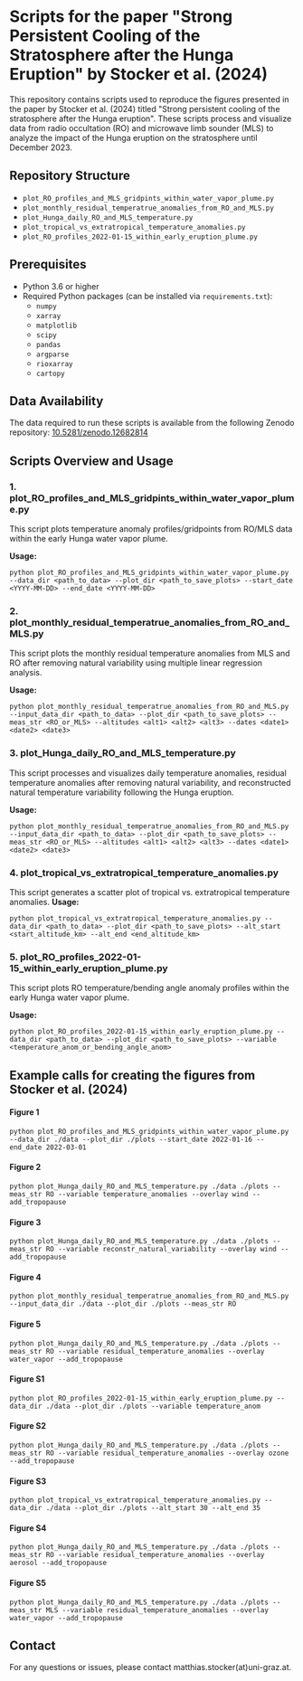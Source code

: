 # Scripts for the paper "Strong Persistent Cooling of the Stratosphere after the Hunga Eruption" by Stocker et al. (2024)

This repository contains scripts used to reproduce the figures presented in the paper by Stocker et al. (2024) titled "Strong persistent cooling of the stratosphere after the Hunga eruption". These scripts process and visualize data from radio occultation (RO) and microwave limb sounder (MLS) to analyze the impact of the Hunga eruption on the stratosphere until December 2023.

## Repository Structure

- `plot_RO_profiles_and_MLS_gridpints_within_water_vapor_plume.py`
- `plot_monthly_residual_temperatrue_anomalies_from_RO_and_MLS.py`
- `plot_Hunga_daily_RO_and_MLS_temperature.py`
- `plot_tropical_vs_extratropical_temperature_anomalies.py`
- `plot_RO_profiles_2022-01-15_within_early_eruption_plume.py`

## Prerequisites

- Python 3.6 or higher
- Required Python packages (can be installed via `requirements.txt`):
  - `numpy`
  - `xarray`
  - `matplotlib`
  - `scipy`
  - `pandas`
  - `argparse`
  - `rioxarray`
  - `cartopy`
  
## Data Availability

The data required to run these scripts is available from the following Zenodo repository: [10.5281/zenodo.12682814](https://doi.org/10.5281/zenodo.12682814)

## Scripts Overview and Usage

### 1. plot_RO_profiles_and_MLS_gridpints_within_water_vapor_plume.py

This script plots temperature anomaly profiles/gridpoints from RO/MLS data within the early Hunga water vapor plume.

**Usage:**
```
python plot_RO_profiles_and_MLS_gridpints_within_water_vapor_plume.py --data_dir <path_to_data> --plot_dir <path_to_save_plots> --start_date <YYYY-MM-DD> --end_date <YYYY-MM-DD>
```

### 2. plot_monthly_residual_temperatrue_anomalies_from_RO_and_MLS.py

This script plots the monthly residual temperature anomalies from MLS and RO after removing natural variability using multiple linear regression analysis.

**Usage:**
```
python plot_monthly_residual_temperatrue_anomalies_from_RO_and_MLS.py --input_data_dir <path_to_data> --plot_dir <path_to_save_plots> --meas_str <RO_or_MLS> --altitudes <alt1> <alt2> <alt3> --dates <date1> <date2> <date3>
```

### 3. plot_Hunga_daily_RO_and_MLS_temperature.py

This script processes and visualizes daily temperature anomalies, residual temperature anomalies after removing natural variability, and reconstructed natural temperature variability following the Hunga eruption.

**Usage:**
```
python plot_monthly_residual_temperatrue_anomalies_from_RO_and_MLS.py --input_data_dir <path_to_data> --plot_dir <path_to_save_plots> --meas_str <RO_or_MLS> --altitudes <alt1> <alt2> <alt3> --dates <date1> <date2> <date3>
```

### 4. plot_tropical_vs_extratropical_temperature_anomalies.py

This script generates a scatter plot of tropical vs. extratropical temperature anomalies.
**Usage:**
```
python plot_tropical_vs_extratropical_temperature_anomalies.py --data_dir <path_to_data> --plot_dir <path_to_save_plots> --alt_start <start_altitude_km> --alt_end <end_altitude_km>
```

### 5. plot_RO_profiles_2022-01-15_within_early_eruption_plume.py

This script plots RO temperature/bending angle anomaly profiles within the early Hunga water vapor plume.

**Usage:**
```
python plot_RO_profiles_2022-01-15_within_early_eruption_plume.py --data_dir <path_to_data> --plot_dir <path_to_save_plots> --variable <temperature_anom_or_bending_angle_anom>

```

## Example calls for creating the figures from Stocker et al. (2024)

#### Figure 1
```
python plot_RO_profiles_and_MLS_gridpints_within_water_vapor_plume.py --data_dir ./data --plot_dir ./plots --start_date 2022-01-16 --end_date 2022-03-01
```

#### Figure 2
```
python plot_Hunga_daily_RO_and_MLS_temperature.py ./data ./plots --meas_str RO --variable temperature_anomalies --overlay wind --add_tropopause
```

#### Figure 3
```
python plot_Hunga_daily_RO_and_MLS_temperature.py ./data ./plots --meas_str RO --variable reconstr_natural_variability --overlay wind --add_tropopause
```

#### Figure 4
```
python plot_monthly_residual_temperatrue_anomalies_from_RO_and_MLS.py --input_data_dir ./data --plot_dir ./plots --meas_str RO

```
#### Figure 5
```
python plot_Hunga_daily_RO_and_MLS_temperature.py ./data ./plots --meas_str RO --variable residual_temperature_anomalies --overlay water_vapor --add_tropopause

```
#### Figure S1
```
python plot_RO_profiles_2022-01-15_within_early_eruption_plume.py --data_dir ./data --plot_dir ./plots --variable temperature_anom

```
#### Figure S2
```
python plot_Hunga_daily_RO_and_MLS_temperature.py ./data ./plots --meas_str RO --variable residual_temperature_anomalies --overlay ozone --add_tropopause

```
#### Figure S3
```
python plot_tropical_vs_extratropical_temperature_anomalies.py --data_dir ./data --plot_dir ./plots --alt_start 30 --alt_end 35

```
#### Figure S4
```
python plot_Hunga_daily_RO_and_MLS_temperature.py ./data ./plots --meas_str RO --variable residual_temperature_anomalies --overlay aerosol --add_tropopause

```
#### Figure S5
```
python plot_Hunga_daily_RO_and_MLS_temperature.py ./data ./plots --meas_str MLS --variable residual_temperature_anomalies --overlay water_vapor --add_tropopause

```

## Contact

For any questions or issues, please contact matthias.stocker(at)uni-graz.at.





